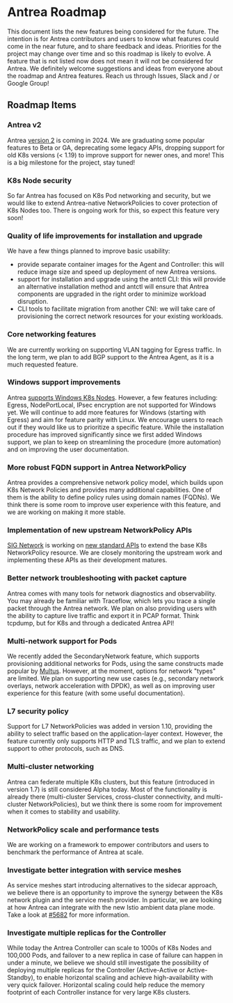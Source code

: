 # Antrea Roadmap

This document lists the new features being considered for the future. The
intention is for Antrea contributors and users to know what features could come
in the near future, and to share feedback and ideas. Priorities for the project
may change over time and so this roadmap is likely to evolve. A feature that is
not listed now does not mean it will not be considered for Antrea. We definitely
welcome suggestions and ideas from everyone about the roadmap and Antrea
features. Reach us through Issues, Slack and / or Google Group!

## Roadmap Items

### Antrea v2

Antrea [version 2](https://github.com/antrea-io/antrea/issues/4832) is coming in
2024. We are graduating some popular features to Beta or GA, deprecating some
legacy APIs, dropping support for old K8s versions (< 1.19) to improve support
for newer ones, and more! This is a big milestone for the project, stay tuned!

### K8s Node security

So far Antrea has focused on K8s Pod networking and security, but we would like
to extend Antrea-native NetworkPolicies to cover protection of K8s Nodes
too. There is ongoing work for this, so expect this feature very soon!

### Quality of life improvements for installation and upgrade

We have a few things planned to improve basic usability:

* provide separate container images for the Agent and Controller: this will
  reduce image size and speed up deployment of new Antrea versions.
* support for installation and upgrade using the antctl CLI: this will provide
  an alternative installation method and antctl will ensure that Antrea
  components are upgraded in the right order to minimize workload disruption.
* CLI tools to facilitate migration from another CNI: we will take care of
  provisioning the correct network resources for your existing workloads.

### Core networking features

We are currently working on supporting VLAN tagging for Egress traffic. In the
long term, we plan to add BGP support to the Antrea Agent, as it is a much
requested feature.

### Windows support improvements

Antrea [supports Windows K8s Nodes](docs/windows.md). However, a few features
including: Egress, NodePortLocal, IPsec encryption are not supported for Windows
yet. We will continue to add more features for Windows (starting with Egress)
and aim for feature parity with Linux. We encourage users to reach out if they
would like us to prioritize a specific feature. While the installation procedure
has improved significantly since we first added Windows support, we plan to keep
on streamlining the procedure (more automation) and on improving the user
documentation.

### More robust FQDN support in Antrea NetworkPolicy

Antrea provides a comprehensive network policy model, which builds upon K8s
Network Policies and provides many additional capabilities. One of them is the
ability to define policy rules using domain names (FQDNs). We think there is
some room to improve user experience with this feature, and we are working on
making it more stable.

### Implementation of new upstream NetworkPolicy APIs

[SIG Network](https://github.com/kubernetes/community/tree/master/sig-network)
is working on [new standard APIs](https://network-policy-api.sigs.k8s.io/) to
extend the base K8s NetworkPolicy resource. We are closely monitoring the
upstream work and implementing these APIs as their development matures.

### Better network troubleshooting with packet capture

Antrea comes with many tools for network diagnostics and observability. You may
already be familiar with Traceflow, which lets you trace a single packet through
the Antrea network. We plan on also providing users with the ability to capture
live traffic and export it in PCAP format. Think tcpdump, but for K8s and
through a dedicated Antrea API!

### Multi-network support for Pods

We recently added the SecondaryNetwork feature, which supports provisioning
additional networks for Pods, using the same constructs made popular by
[Multus](https://github.com/k8snetworkplumbingwg/multus-cni). However, at the
moment, options for network "types" are limited. We plan on supporting new use
cases (e.g., secondary network overlays, network acceleration with DPDK), as
well as on improving user experience for this feature (with some useful
documentation).

### L7 security policy

Support for L7 NetworkPolicies was added in version 1.10, providing the ability
to select traffic based on the application-layer context. However, the feature
currently only supports HTTP and TLS traffic, and we plan to extend support to
other protocols, such as DNS.

### Multi-cluster networking

Antrea can federate multiple K8s clusters, but this feature (introduced in
version 1.7) is still considered Alpha today. Most of the functionality is
already there (multi-cluster Services, cross-cluster connectivity,
and multi-cluster NetworkPolicies), but we think there is some room for
improvement when it comes to stability and usability.

### NetworkPolicy scale and performance tests

We are working on a framework to empower contributors and users to benchmark the
performance of Antrea at scale.

### Investigate better integration with service meshes

As service meshes start introducing alternatives to the sidecar approach,
we believe there is an opportunity to improve the synergy between the K8s
network plugin and the service mesh provider. In particular, we are looking at
how Antrea can integrate with the new Istio ambient data plane mode. Take a look
at [#5682](https://github.com/antrea-io/antrea/issues/5682) for more
information.

### Investigate multiple replicas for the Controller

While today the Antrea Controller can scale to 1000s of K8s Nodes and 100,000
Pods, and failover to a new replica in case of failure can happen in under a
minute, we believe we should still investigate the possibility of deploying
multiple replicas for the Controller (Active-Active or Active-Standby), to
enable horizontal scaling and achieve high-availability with very quick
failover. Horizontal scaling could help reduce the memory footprint of each
Controller instance for very large K8s clusters.
